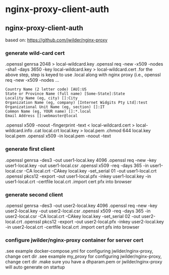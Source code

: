 # nginx-proxy-client-auth #
## nginx-proxy-client-auth ##

based on: https://github.com/jwilder/nginx-proxy

### generate wild-card cert
.openssl genrsa 2048 > local-wildcard.key
.openssl req -new -x509 -nodes -sha1 -days 3650 -key local-wildcard.key > local-wildcard.cert
.for the above step, step is keyed to use .local along with nginx proxy (i.e., openssl req -new -x509 -nodes ...
>
    Country Name (2 letter code) [AU]:US
    State or Province Name (full name) [Some-State]:State
    Locality Name (eg, city) []:City
    Organization Name (eg, company) [Internet Widgits Pty Ltd]:test
    Organizational Unit Name (eg, section) []:IT
    Common Name (eg, YOUR name) []:*.local
    Email Address []:webmaster@local
>

  .openssl x509 -noout -fingerprint -text < local-wildcard.cert > local-wildcard.info
  .cat local.crt local.key > local.pem
  .chmod 644 local.key local.pem
  .openssl x509 -in local.pem -noout -text

  ### generate first client
  .openssl genrsa -des3 -out user1-local.key 4096
  .openssl req -new -key user1-local.key -out user1-local.csr
  .openssl x509 -req -days 365 -in user1-local.csr -CA local.crt -CAkey local.key -set_serial 01 -out user1-local.crt
  .openssl pkcs12 -export -out user1-local.pfx -inkey user1-local.key -in user1-local.crt -certfile local.crt
  .import cert pfx into browser

  ### generate second client
  .openssl genrsa -des3 -out user2-local.key 4096
  .openssl req -new -key user2-local.key -out user2-local.csr
  .openssl x509 -req -days 365 -in user2-local.csr -CA local.crt -CAkey local.key -set_serial 02 -out user2-local.crt
  .openssl pkcs12 -export -out user2-local.pfx -inkey user2-local.key -in user2-local.crt -certfile local.crt
  .import cert pfs into browser

  ### configure jwilder/nginx-proxy container for server cert
  .see example docker-compose.yml for configuring jwilder/nginx-proxy, change cert dir
  .see example my_proxy for configuring jwilder/nginx-proxy, change cert dir
  .make sure you have a dhparam.pem or jwilder/nginx-proxy will auto generate on startup
